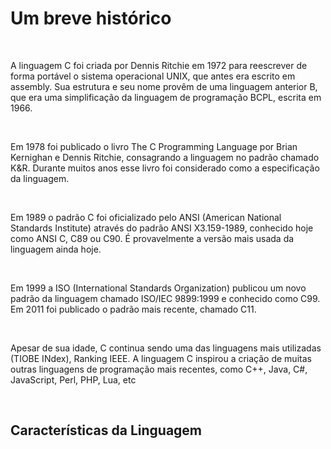  # Um breve histórico
	
<br />

 A linguagem C foi criada por Dennis Ritchie em 1972 para reescrever de forma portável o sistema operacional UNIX, que antes era escrito em assembly. Sua estrutura e seu nome provêm de uma linguagem anterior B, que era uma simplificação da linguagem de programação BCPL, escrita em 1966.
 
 <br />
 
 Em 1978 foi publicado o livro The C Programming Language por Brian Kernighan e Dennis Ritchie, consagrando a linguagem no padrão chamado K&R. Durante muitos anos esse livro foi considerado como a especificação da linguagem.
 
<br />

Em 1989 o padrão C foi oficializado pelo ANSI (American National Standards Institute) através do padrão ANSI X3.159-1989, conhecido hoje como ANSI C, C89 ou C90. É provavelmente a versão mais usada da linguagem ainda hoje.

<br />

Em 1999 a ISO (International Standards Organization) publicou um novo padrão da linguagem chamado ISO/IEC 9899:1999 e conhecido como C99. Em 2011 foi publicado o padrão mais recente, chamado C11.

<br />

Apesar de sua idade, C continua sendo uma das linguagens mais utilizadas (TIOBE INdex), Ranking IEEE. A linguagem C inspirou a criação de muitas outras linguagens de programação mais recentes, como C++, Java, C#, JavaScript, Perl, PHP, Lua, etc

<br />

## Características da Linguagem